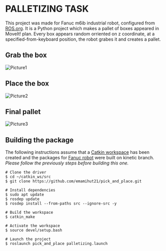 # PALLETIZING TASK
This project was made for Fanuc m6ib industrial robot, configured from [ROS.org](http://wiki.ros.org/fanuc). It is a Python project which makes a pallet of boxes appeared in MoveIt! plan. Every box appears random orriented on z coordinate, at a specified-from-keyboard position, the robot grabes it and creates a pallet. 
## Grab the box
![Picture1](https://user-images.githubusercontent.com/79519915/129092186-7acc5e8d-5dcc-47c4-bd2f-f687ba00269c.png)

## Place the box
![Picture2](https://user-images.githubusercontent.com/79519915/129092281-bf08f25b-649d-4c6c-8633-b54bd3d4d57e.png)

## Final pallet
![Picture3](https://user-images.githubusercontent.com/79519915/129092442-54665aae-58de-4ea6-8d66-9b561b06b020.png)

## Building the package
The following instructions assume that a [Catkin workspace](http://wiki.ros.org/catkin/Tutorials/create_a_workspace) has been created and the packages for [Fanuc robot](https://github.com/ros-industrial/fanuc) were built on kinetic branch. *Please follow the previously steps before building this one.*
```
# Clone the driver 
$ cd ~/catkin_ws/src
$ git clone https://github.com/emamihut21/pick_and_place.git

# Install dependencies
$ sudo apt update
$ rosdep update
$ rosdep install --from-paths src --ignore-src -y

# Build the workspace
$ catkin_make

# Activate the workspace
$ source devel/setup.bash

# Launch the project
$ roslaunch pick_and_place palletizing.launch
```



